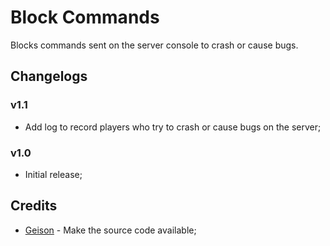# Block Commands
Blocks commands sent on the server console to crash or cause bugs.

## Changelogs
### v1.1
- Add log to record players who try to crash or cause bugs on the server;

### v1.0
- Initial release;

## Credits
- [Geison]() - Make the source code available;

